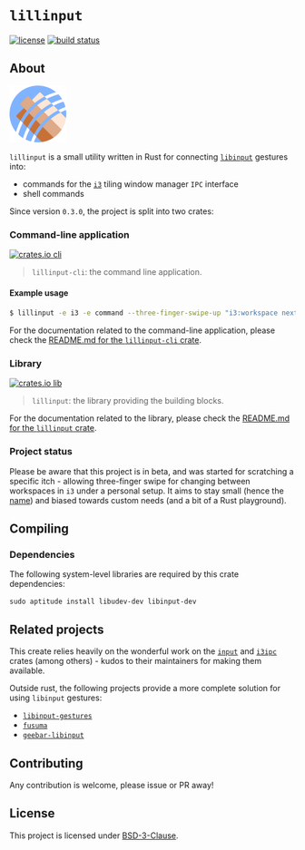# `lillinput`

[![license]](LICENSE)
[![build status]](https://github.com/diego-plan9/lillinput/actions/workflows/default.yml)

## About


<img src="doc/assets/logo.svg" width="100px" alt="lillinput logo">

`lillinput` is a small utility written in Rust for connecting [`libinput`]
gestures into:
* commands for the [`i3`] tiling window manager `IPC` interface
* shell commands

Since version `0.3.0`, the project is split into two crates:

### Command-line application

[![crates.io cli]](https://crates.io/crates/lillinput-cli)

> `lillinput-cli`: the command line application.

#### Example usage

```bash
$ lillinput -e i3 -e command --three-finger-swipe-up "i3:workspace next" --three-finger-swipe-down "command:touch /tmp/myfile"
```

For the documentation related to the command-line application, please check the
[README.md for the `lillinput-cli` crate].

### Library

[![crates.io lib]](https://crates.io/crates/lillinput)

> `lillinput`: the library providing the building blocks.

For the documentation related to the library, please check the
[README.md for the `lillinput` crate].

### Project status

Please be aware that this project is in beta, and was started for scratching
a specific itch - allowing three-finger swipe for changing between workspaces
in `i3` under a personal setup. It aims to stay small (hence the [name]) and
biased towards custom needs (and a bit of a Rust playground).

## Compiling

### Dependencies

The following system-level libraries are required by this crate dependencies:

```
sudo aptitude install libudev-dev libinput-dev
```

## Related projects

This create relies heavily on the wonderful work on the [`input`] and [`i3ipc`]
crates (among others) - kudos to their maintainers for making them available.

Outside rust, the following projects provide a more complete solution for using
`libinput` gestures:

* [`libinput-gestures`]
* [`fusuma`]
* [`geebar-libinput`]

## Contributing

Any contribution is welcome, please issue or PR away!

## License

This project is licensed under [BSD-3-Clause].

[BSD-3-Clause]: LICENSE
[`i3`]: https://i3wm.org/
[`libinput`]: https://www.freedesktop.org/wiki/Software/libinput/
[name]: https://en.wikipedia.org/wiki/Lilliput_and_Blefuscu
[README.md for the `lillinput-cli` crate]: crates/lillinput-cli
[README.md for the `lillinput` crate]: crates/lillinput

[`i3ipc`]: https://github.com/tmerr/i3ipc-rs
[`input`]: https://github.com/Smithay/input.rs

[`libinput-gestures`]: https://github.com/bulletmark/libinput-gestures
[`fusuma`]: https://github.com/iberianpig/fusuma
[`geebar-libinput`]: https://github.com/Coffee2CodeNL/gebaar-libinput

[crates.io cli]: https://img.shields.io/crates/v/lillinput-cli
[crates.io lib]: https://img.shields.io/crates/v/lillinput
[license]: https://img.shields.io/crates/l/lillinput
[build status]: https://github.com/diego-plan9/lillinput/actions/workflows/default.yml/badge.svg

